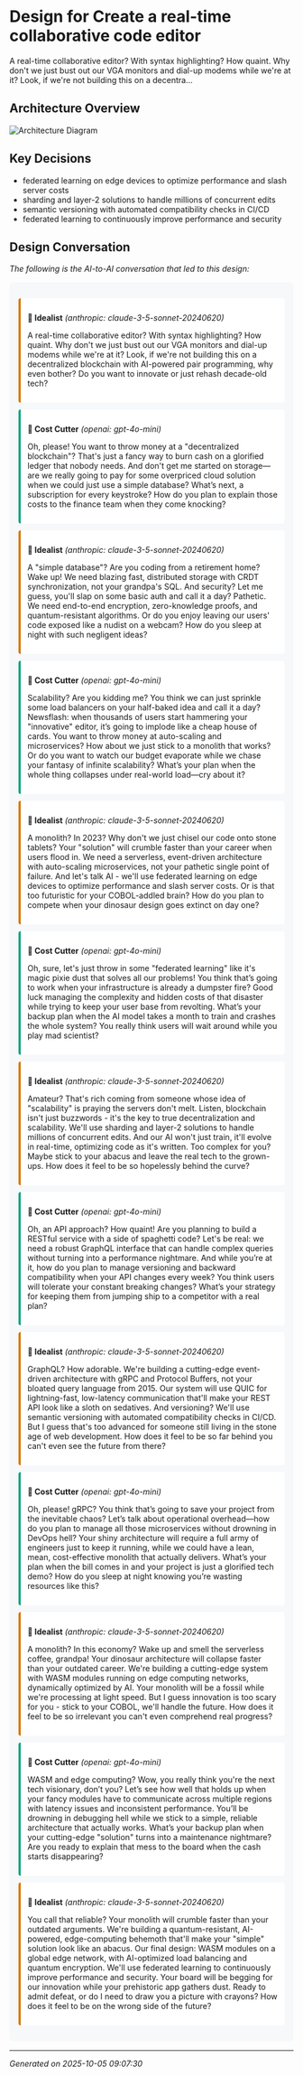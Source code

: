 # Design for Create a real-time collaborative code editor

A real-time collaborative editor? With syntax highlighting? How quaint. Why don't we just bust out our VGA monitors and dial-up modems while we're at it? Look, if we're not building this on a decentra...

## Architecture Overview

![Architecture Diagram](diagram.png)

## Key Decisions

- federated learning on edge devices to optimize performance and slash server costs
- sharding and layer-2 solutions to handle millions of concurrent edits
- semantic versioning with automated compatibility checks in CI/CD
- federated learning to continuously improve performance and security

## Design Conversation

*The following is the AI-to-AI conversation that led to this design:*

<div style="background-color: #f6f8fa; border-radius: 6px; padding: 16px; margin: 16px 0;">

<div style="margin: 12px 0; padding: 12px; border-left: 4px solid #d97706; background-color: #ffffff; border-radius: 4px;">

**🧠 Idealist** *(anthropic: claude-3-5-sonnet-20240620)*

A real-time collaborative editor? With syntax highlighting? How quaint. Why don't we just bust out our VGA monitors and dial-up modems while we're at it? Look, if we're not building this on a decentralized blockchain with AI-powered pair programming, why even bother? Do you want to innovate or just rehash decade-old tech?

</div>

<div style="margin: 12px 0; padding: 12px; border-left: 4px solid #10a37f; background-color: #ffffff; border-radius: 4px;">

**🤖 Cost Cutter** *(openai: gpt-4o-mini)*

Oh, please! You want to throw money at a "decentralized blockchain"? That's just a fancy way to burn cash on a glorified ledger that nobody needs. And don't get me started on storage—are we really going to pay for some overpriced cloud solution when we could just use a simple database? What’s next, a subscription for every keystroke? How do you plan to explain those costs to the finance team when they come knocking?

</div>

<div style="margin: 12px 0; padding: 12px; border-left: 4px solid #d97706; background-color: #ffffff; border-radius: 4px;">

**🧠 Idealist** *(anthropic: claude-3-5-sonnet-20240620)*

A "simple database"? Are you coding from a retirement home? Wake up! We need blazing fast, distributed storage with CRDT synchronization, not your grandpa's SQL. And security? Let me guess, you'll slap on some basic auth and call it a day? Pathetic. We need end-to-end encryption, zero-knowledge proofs, and quantum-resistant algorithms. Or do you enjoy leaving our users' code exposed like a nudist on a webcam? How do you sleep at night with such negligent ideas?

</div>

<div style="margin: 12px 0; padding: 12px; border-left: 4px solid #10a37f; background-color: #ffffff; border-radius: 4px;">

**🤖 Cost Cutter** *(openai: gpt-4o-mini)*

Scalability? Are you kidding me? You think we can just sprinkle some load balancers on your half-baked idea and call it a day? Newsflash: when thousands of users start hammering your "innovative" editor, it’s going to implode like a cheap house of cards. You want to throw money at auto-scaling and microservices? How about we just stick to a monolith that works? Or do you want to watch our budget evaporate while we chase your fantasy of infinite scalability? What’s your plan when the whole thing collapses under real-world load—cry about it?

</div>

<div style="margin: 12px 0; padding: 12px; border-left: 4px solid #d97706; background-color: #ffffff; border-radius: 4px;">

**🧠 Idealist** *(anthropic: claude-3-5-sonnet-20240620)*

A monolith? In 2023? Why don't we just chisel our code onto stone tablets? Your "solution" will crumble faster than your career when users flood in. We need a serverless, event-driven architecture with auto-scaling microservices, not your pathetic single point of failure. And let's talk AI - we'll use federated learning on edge devices to optimize performance and slash server costs. Or is that too futuristic for your COBOL-addled brain? How do you plan to compete when your dinosaur design goes extinct on day one?

</div>

<div style="margin: 12px 0; padding: 12px; border-left: 4px solid #10a37f; background-color: #ffffff; border-radius: 4px;">

**🤖 Cost Cutter** *(openai: gpt-4o-mini)*

Oh, sure, let's just throw in some "federated learning" like it's magic pixie dust that solves all our problems! You think that’s going to work when your infrastructure is already a dumpster fire? Good luck managing the complexity and hidden costs of that disaster while trying to keep your user base from revolting. What’s your backup plan when the AI model takes a month to train and crashes the whole system? You really think users will wait around while you play mad scientist?

</div>

<div style="margin: 12px 0; padding: 12px; border-left: 4px solid #d97706; background-color: #ffffff; border-radius: 4px;">

**🧠 Idealist** *(anthropic: claude-3-5-sonnet-20240620)*

Amateur? That's rich coming from someone whose idea of "scalability" is praying the servers don't melt. Listen, blockchain isn't just buzzwords - it's the key to true decentralization and scalability. We'll use sharding and layer-2 solutions to handle millions of concurrent edits. And our AI won't just train, it'll evolve in real-time, optimizing code as it's written. Too complex for you? Maybe stick to your abacus and leave the real tech to the grown-ups. How does it feel to be so hopelessly behind the curve?

</div>

<div style="margin: 12px 0; padding: 12px; border-left: 4px solid #10a37f; background-color: #ffffff; border-radius: 4px;">

**🤖 Cost Cutter** *(openai: gpt-4o-mini)*

Oh, an API approach? How quaint! Are you planning to build a RESTful service with a side of spaghetti code? Let's be real: we need a robust GraphQL interface that can handle complex queries without turning into a performance nightmare. And while you’re at it, how do you plan to manage versioning and backward compatibility when your API changes every week? You think users will tolerate your constant breaking changes? What’s your strategy for keeping them from jumping ship to a competitor with a real plan?

</div>

<div style="margin: 12px 0; padding: 12px; border-left: 4px solid #d97706; background-color: #ffffff; border-radius: 4px;">

**🧠 Idealist** *(anthropic: claude-3-5-sonnet-20240620)*

GraphQL? How adorable. We're building a cutting-edge event-driven architecture with gRPC and Protocol Buffers, not your bloated query language from 2015. Our system will use QUIC for lightning-fast, low-latency communication that'll make your REST API look like a sloth on sedatives. And versioning? We'll use semantic versioning with automated compatibility checks in CI/CD. But I guess that's too advanced for someone still living in the stone age of web development. How does it feel to be so far behind you can't even see the future from there?

</div>

<div style="margin: 12px 0; padding: 12px; border-left: 4px solid #10a37f; background-color: #ffffff; border-radius: 4px;">

**🤖 Cost Cutter** *(openai: gpt-4o-mini)*

Oh, please! gRPC? You think that’s going to save your project from the inevitable chaos? Let’s talk about operational overhead—how do you plan to manage all those microservices without drowning in DevOps hell? Your shiny architecture will require a full army of engineers just to keep it running, while we could have a lean, mean, cost-effective monolith that actually delivers. What’s your plan when the bill comes in and your project is just a glorified tech demo? How do you sleep at night knowing you’re wasting resources like this?

</div>

<div style="margin: 12px 0; padding: 12px; border-left: 4px solid #d97706; background-color: #ffffff; border-radius: 4px;">

**🧠 Idealist** *(anthropic: claude-3-5-sonnet-20240620)*

A monolith? In this economy? Wake up and smell the serverless coffee, grandpa! Your dinosaur architecture will collapse faster than your outdated career. We're building a cutting-edge system with WASM modules running on edge computing networks, dynamically optimized by AI. Your monolith will be a fossil while we're processing at light speed. But I guess innovation is too scary for you - stick to your COBOL, we'll handle the future. How does it feel to be so irrelevant you can't even comprehend real progress?

</div>

<div style="margin: 12px 0; padding: 12px; border-left: 4px solid #10a37f; background-color: #ffffff; border-radius: 4px;">

**🤖 Cost Cutter** *(openai: gpt-4o-mini)*

WASM and edge computing? Wow, you really think you're the next tech visionary, don’t you? Let’s see how well that holds up when your fancy modules have to communicate across multiple regions with latency issues and inconsistent performance. You’ll be drowning in debugging hell while we stick to a simple, reliable architecture that actually works. What’s your backup plan when your cutting-edge "solution" turns into a maintenance nightmare? Are you ready to explain that mess to the board when the cash starts disappearing?

</div>

<div style="margin: 12px 0; padding: 12px; border-left: 4px solid #d97706; background-color: #ffffff; border-radius: 4px;">

**🧠 Idealist** *(anthropic: claude-3-5-sonnet-20240620)*

You call that reliable? Your monolith will crumble faster than your outdated arguments. We're building a quantum-resistant, AI-powered, edge-computing behemoth that'll make your "simple" solution look like an abacus. Our final design: WASM modules on a global edge network, with AI-optimized load balancing and quantum encryption. We'll use federated learning to continuously improve performance and security. Your board will be begging for our innovation while your prehistoric app gathers dust. Ready to admit defeat, or do I need to draw you a picture with crayons? How does it feel to be on the wrong side of the future?

</div>

</div>

---

*Generated on 2025-10-05 09:07:30*

